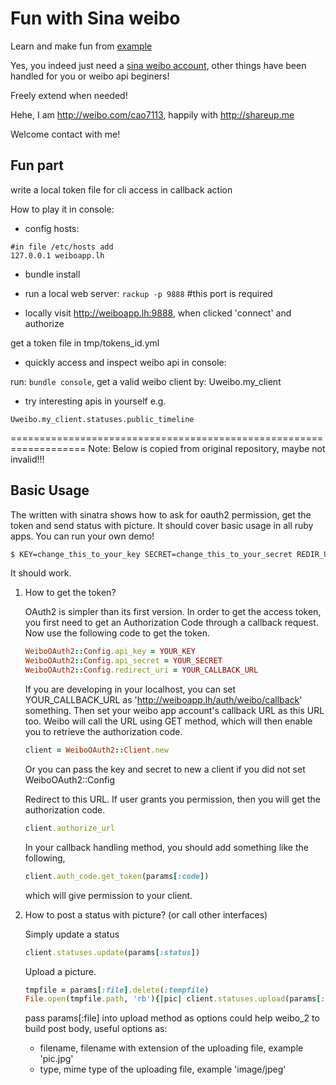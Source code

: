 Fun with Sina weibo
===================

Learn and make fun from [example](https://github.com/simsicon/weibo_2_example)

Yes, you indeed just need a [sina weibo account](http://weibo.com/cao7113), other things have been handled for you or weibo api beginers!

Freely extend when needed!

Hehe, I am http://weibo.com/cao7113, happily with http://shareup.me

Welcome contact with me!

## Fun part

write a local token file for cli access in callback action

How to play it in console: 

* config hosts: 

```
#in file /etc/hosts add
127.0.0.1 weiboapp.lh
```

* bundle install

* run a local web server: `rackup -p 9888` #this port is required

* locally visit http://weiboapp.lh:9888, when clicked 'connect' and authorize

get a token file in tmp/tokens_id.yml

* quickly access and inspect weibo api in console:

run: `bundle console`, get a valid weibo client by: Uweibo.my_client 

* try interesting apis in yourself e.g.

```
Uweibo.my_client.statuses.public_timeline
```

===================================================================
Note: Below is copied from original repository, maybe not invalid!!!

## Basic Usage

The  written with sinatra shows how to ask for oauth2 permission, get the token and send status with picture. It should cover basic usage in all ruby apps. You can run your own demo!

```bash
$ KEY=change_this_to_your_key SECRET=change_this_to_your_secret REDIR_URI=change_this_to_your_redir_uri ruby example.rb
```
It should work.


1.  How to get the token?

    OAuth2 is simpler than its first version. In order to get the access token, you first need to get an Authorization Code through a callback request. Now use the following code to get the token.

    ```ruby
    WeiboOAuth2::Config.api_key = YOUR_KEY
    WeiboOAuth2::Config.api_secret = YOUR_SECRET
    WeiboOAuth2::Config.redirect_uri = YOUR_CALLBACK_URL   
    ```

    If you are developing in your localhost, you can set YOUR_CALLBACK_URL as 'http://weiboapp.lh/auth/weibo/callback' something. Then set your weibo app account's callback URL as this URL too. Weibo will call the URL using GET method, which will then enable you to retrieve the authorization code.
    
    ```ruby
    client = WeiboOAuth2::Client.new  
    ```
    
    Or you can pass the key and secret to new a client if you did not set WeiboOAuth2::Config
    
    Redirect to this URL. If user grants you permission, then you will get the authorization code.
    
    ```ruby
    client.authorize_url
    ```
    
    In your callback handling method, you should add something like the following, 
    
    ```ruby
    client.auth_code.get_token(params[:code])
    ```
    
    which will give permission to your client.
    
2.  How to post a status with picture? (or call other interfaces)
    
    Simply update a status
        
    ```ruby
    client.statuses.update(params[:status])
    ```
    
    Upload a picture.
        
    ```ruby
    tmpfile = params[:file].delete(:tempfile)
    File.open(tmpfile.path, 'rb'){|pic| client.statuses.upload(params[:status], pic, params[:file])}
    ```

    pass params[:file] into upload method as options could help weibo_2 to build post body, useful options as:
    *   filename, filename with extension of the uploading file, example 'pic.jpg'
    *   type, mime type of the uploading file, example 'image/jpeg'
